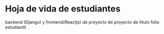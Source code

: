 # Hoja de vida de estudiantes
backend (Django) y frontend(Reactjs) de proyecto de proyecto de titulo folio estudiantil
